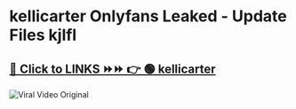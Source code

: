 
 # kellicarter Onlyfans Leaked - Update Files kjlfl

## <h2><a href="https://clipsfans.com/kellicarter&ref=git">🔗 Click to LINKS ⏩⏩ 👉 🟢 kellicarter </a></h2>

<a href="https://clipsfans.com/kellicarter&ref=git" rel="nofollow" data-target="animated-image.originalLink"><img src="https://i.ibb.co.com/xMMVF88/686577567.gif" alt="Viral Video Original" style="max-width: 100%; display: inline-block;" data-target="animated-image.originalImage"></a>

